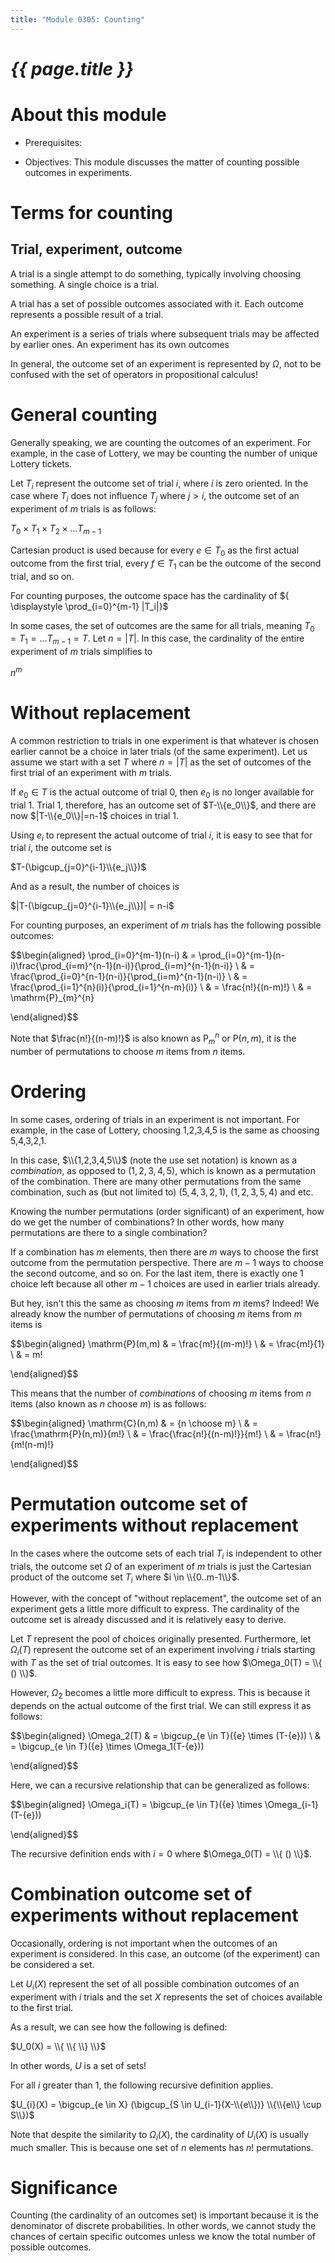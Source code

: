 ```yaml
---
title: "Module 0305: Counting"
---
```


# _{{ page.title }}_

# About this module

-   Prerequisites:

-   Objectives: This module discusses the matter of counting possible
    outcomes in experiments.

# Terms for counting

## Trial, experiment, outcome

A trial is a single attempt to do something, typically involving
choosing something. A single choice is a trial.

A trial has a set of possible outcomes associated with it. Each outcome
represents a possible result of a trial.

An experiment is a series of trials where subsequent trials may be
affected by earlier ones. An experiment has its own outcomes

In general, the outcome set of an experiment is represented by $\Omega$,
not to be confused with the set of operators in propositional calculus!

# General counting

Generally speaking, we are counting the outcomes of an experiment. For
example, in the case of Lottery, we may be counting the number of unique
Lottery tickets.

Let $T_i$ represent the outcome set of trial $i$, where $i$ is zero
oriented. In the case where $T_i$ does not influence $T_j$ where $j>i$,
the outcome set of an experiment of $m$ trials is as follows:

$T_0 \times T_1 \times T_2 \times \dots T_{m-1}$

Cartesian product is used because for every $e\in T_0$ as the first
actual outcome from the first trial, every $f \in T_1$ can be the
outcome of the second trial, and so on.

For counting purposes, the outcome space has the cardinality of
${ \displaystyle \prod_{i=0}^{m-1} |T_i|}$

In some cases, the set of outcomes are the same for all trials, meaning
$T_0=T_1=\dots T_{m-1}=T$. Let $n=|T|$. In this case, the cardinality of
the entire experiment of $m$ trials simplifies to

$n^m$

# Without replacement

A common restriction to trials in one experiment is that whatever is
chosen earlier cannot be a choice in later trials (of the same
experiment). Let us assume we start with a set $T$ where $n=|T|$ as the
set of outcomes of the first trial of an experiment with $m$ trials.

If $e_0 \in T$ is the actual outcome of trial 0, then $e_0$ is no longer
available for trial 1. Trial 1, therefore, has an outcome set of
$T-\\{e_0\\}$, and there are now $|T-\\{e_0\\}|=n-1$ choices in trial 1.

Using $e_i$ to represent the actual outcome of trial $i$, it is easy to
see that for trial $i$, the outcome set is

$T-(\bigcup_{j=0}^{i-1}\\{e_j\\})$

And as a result, the number of choices is

$|T-(\bigcup_{j=0}^{i-1}\\{e_j\\})| = n-i$

For counting purposes, an experiment of $m$ trials has the following
possible outcomes:

$$\begin{aligned}
    \prod_{i=0}^{m-1}(n-i) & = \prod_{i=0}^{m-1}(n-i)\frac{\prod_{i=m}^{n-1}(n-i)}{\prod_{i=m}^{n-1}(n-i)} \\
      & = \frac{\prod_{i=0}^{n-1}(n-i)}{\prod_{i=m}^{n-1}(n-i)} \\
      & = \frac{\prod_{i=1}^{n}(i)}{\prod_{i=1}^{n-m}(i)} \\
      & = \frac{n!}{(n-m)!} \\
      & = \mathrm{P}_{m}^{n}
  
\end{aligned}$$

Note that $\frac{n!}{(n-m)!}$ is also known as $\mathrm{P}_{m}^{n}$ or
$\mathrm{P}(n,m)$, it is the number of permutations to choose $m$ items
from $n$ items.

# Ordering

In some cases, ordering of trials in an experiment is not important. For
example, in the case of Lottery, choosing 1,2,3,4,5 is the same as
choosing 5,4,3,2,1.

In this case, $\\{1,2,3,4,5\\}$ (note the use set notation) is known as a
*combination*, as opposed to $(1,2,3,4,5)$, which is known as a
permutation of the combination. There are many other permutations from
the same combination, such as (but not limited to) $(5,4,3,2,1)$,
$(1,2,3,5,4)$ and etc.

Knowing the number permutations (order significant) of an experiment,
how do we get the number of combinations? In other words, how many
permutations are there to a single combination?

If a combination has $m$ elements, then there are $m$ ways to choose the
first outcome from the permutation perspective. There are $m-1$ ways to
choose the second outcome, and so on. For the last item, there is
exactly one 1 choice left because all other $m-1$ choices are used in
earlier trials already.

But hey, isn't this the same as choosing $m$ items from $m$ items?
Indeed! We already know the number of permutations of choosing $m$ items
from $m$ items is

$$\begin{aligned}
    \mathrm{P}(m,m) & = \frac{m!}{(m-m)!} \\
                    & = \frac{m!}{1} \\
		    & = m!
  
\end{aligned}$$

This means that the number of *combinations* of choosing $m$ items from
$n$ items (also known as $n$ choose $m$) is as follows:

$$\begin{aligned}
    \mathrm{C}(n,m) & = {n \choose m} \\
                    & =  \frac{\mathrm{P}(n,m)}{m!} \\
		    & = \frac{\frac{n!}{(n-m)!}}{m!} \\
		    & = \frac{n!}{m!(n-m)!}
  
\end{aligned}$$

# Permutation outcome set of experiments without replacement

In the cases where the outcome sets of each trial $T_i$ is independent
to other trials, the outcome set $\Omega$ of an experiment of $m$ trials
is just the Cartesian product of the outcome set $T_i$ where
$i \in \\{0..m-1\\}$.

However, with the concept of "without replacement", the outcome set of
an experiment gets a little more difficult to express. The cardinality
of the outcome set is already discussed and it is relatively easy to
derive.

Let $T$ represent the pool of choices originally presented. Furthermore,
let $\Omega_i(T)$ represent the outcome set of an experiment involving
$i$ trials starting with $T$ as the set of trial outcomes. It is easy to
see how $\Omega_0(T) = \\{ () \\}$.

However, $\Omega_2$ becomes a little more difficult to express. This is
because it depends on the actual outcome of the first trial. We can
still express it as follows:

$$\begin{aligned}
    \Omega_2(T) & = \bigcup_{e \in T}(\{e\} \times (T-\{e\})) \\
                & = \bigcup_{e \in T}(\{e\} \times \Omega_1(T-\{e\}))
  
\end{aligned}$$

Here, we can a recursive relationship that can be generalized as
follows:

$$\begin{aligned}
    \Omega_i(T) = \bigcup_{e \in T}(\{e\} \times \Omega_{i-1}(T-\{e\}))
  
\end{aligned}$$

The recursive definition ends with $i=0$ where $\Omega_0(T) = \\{ () \\}$.

# Combination outcome set of experiments without replacement

Occasionally, ordering is not important when the outcomes of an
experiment is considered. In this case, an outcome (of the experiment)
can be considered a set.

Let $U_i(X)$ represent the set of all possible combination outcomes of
an experiment with $i$ trials and the set $X$ represents the set of
choices available to the first trial.

As a result, we can see how the following is defined:

$U_0(X) = \\{ \\{ \\} \\}$

In other words, $U$ is a set of sets!

For all $i$ greater than 1, the following recursive definition applies.

$U_{i}(X) = \bigcup_{e \in X} (\bigcup_{S \in U_{i-1}(X-\\{e\\})} \\{\\{e\\} \cup S\\})$

Note that despite the similarity to $\Omega_i(X)$, the cardinality of
$U_i(X)$ is usually much smaller. This is because one set of $n$
elements has $n!$ permutations.

# Significance

Counting (the cardinality of an outcomes set) is important because it is
the denominator of discrete probabilities. In other words, we cannot
study the chances of certain specific outcomes unless we know the total
number of possible outcomes.
